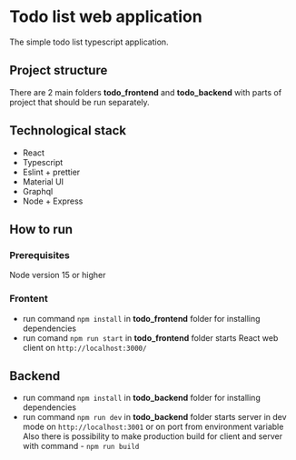# Todo list web application
The simple todo list typescript application.
## Project structure
There are 2 main folders **todo_frontend** and **todo_backend** with parts of project that should be run separately.
## Technological stack
- React
- Typescript
- Eslint + prettier
- Material UI
- Graphql
- Node + Express
## How to run
### Prerequisites
Node version 15 or higher
### Frontent
-  run command ``npm install`` in **todo_frontend** folder for installing dependencies
- run comand ``npm run start`` in **todo_frontend** folder starts React web client on `http://localhost:3000/`
## Backend
- run command ``npm install`` in **todo_backend** folder for installing dependencies
- run command ``npm run dev`` in **todo_backend** folder starts server in dev mode on `http://localhost:3001` or on port from environment variable
Also there is possibility to make production build for client and server with command - ``npm run build``